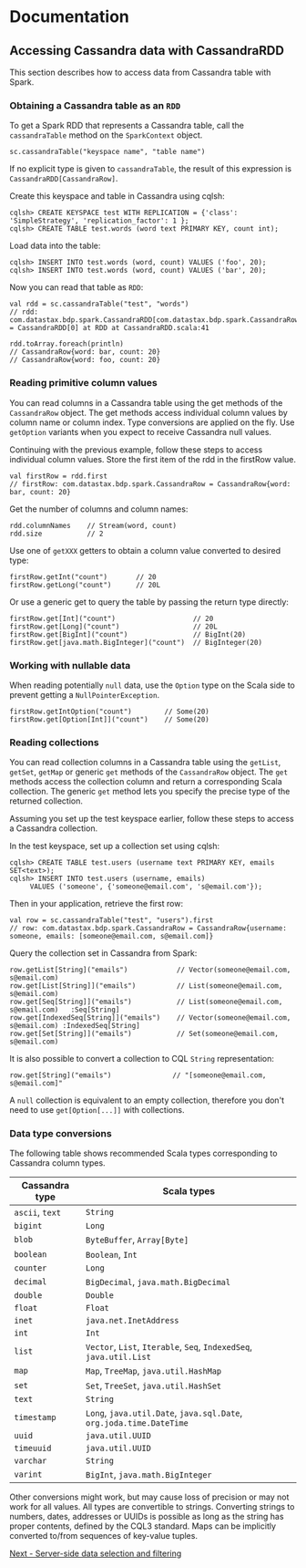 # Documentation
## Accessing Cassandra data with CassandraRDD

This section describes how to access data from Cassandra table with Spark.   

### Obtaining a Cassandra table as an `RDD`

To get a Spark RDD that represents a Cassandra table, 
call the `cassandraTable` method on the `SparkContext` object. 

    sc.cassandraTable("keyspace name", "table name")
    
If no explicit type is given to `cassandraTable`, the result of this expression is `CassandraRDD[CassandraRow]`. 

Create this keyspace and table in Cassandra using cqlsh:

    cqlsh> CREATE KEYSPACE test WITH REPLICATION = {'class': 'SimpleStrategy', 'replication_factor': 1 };
    cqlsh> CREATE TABLE test.words (word text PRIMARY KEY, count int);
    
Load data into the table:

    cqlsh> INSERT INTO test.words (word, count) VALUES ('foo', 20);
    cqlsh> INSERT INTO test.words (word, count) VALUES ('bar', 20);

Now you can read that table as `RDD`:

    val rdd = sc.cassandraTable("test", "words")
    // rdd: com.datastax.bdp.spark.CassandraRDD[com.datastax.bdp.spark.CassandraRow] = CassandraRDD[0] at RDD at CassandraRDD.scala:41

    rdd.toArray.foreach(println)
    // CassandraRow{word: bar, count: 20}
    // CassandraRow{word: foo, count: 20}   

### Reading primitive column values

You can read columns in a Cassandra table using the get methods of the `CassandraRow` object. 
The get methods access individual column values by column name or column index.
Type conversions are applied on the fly. Use `getOption` variants when you expect to receive Cassandra null values.

Continuing with the previous example, follow these steps to access individual column values.
Store the first item of the rdd in the firstRow value.
    
    val firstRow = rdd.first
    // firstRow: com.datastax.bdp.spark.CassandraRow = CassandraRow{word: bar, count: 20}
    
Get the number of columns and column names:

    rdd.columnNames    // Stream(word, count) 
    rdd.size           // 2 

Use one of `getXXX` getters to obtain a column value converted to desired type:
 
    firstRow.getInt("count")       // 20       
    firstRow.getLong("count")      // 20L  

Or use a generic get to query the table by passing the return type directly:

    firstRow.get[Int]("count")                   // 20       
    firstRow.get[Long]("count")                  // 20L
    firstRow.get[BigInt]("count")                // BigInt(20)
    firstRow.get[java.math.BigInteger]("count")  // BigInteger(20)

### Working with nullable data

When reading potentially `null` data, use the `Option` type on the Scala side to prevent getting a `NullPointerException`.

    firstRow.getIntOption("count")        // Some(20)
    firstRow.get[Option[Int]]("count")    // Some(20)    

### Reading collections

You can read collection columns in a Cassandra table using the `getList`, `getSet`, `getMap` or generic `get` 
methods of the `CassandraRow` object. The `get` methods access 
the collection column and return a corresponding Scala collection. 
The generic `get` method lets you specify the precise type of the returned collection.

Assuming you set up the test keyspace earlier, follow these steps to access a Cassandra collection.

In the test keyspace, set up a collection set using cqlsh:

    cqlsh> CREATE TABLE test.users (username text PRIMARY KEY, emails SET<text>);
    cqlsh> INSERT INTO test.users (username, emails) 
         VALUES ('someone', {'someone@email.com', 's@email.com'});

Then in your application, retrieve the first row: 
         
    val row = sc.cassandraTable("test", "users").first
    // row: com.datastax.bdp.spark.CassandraRow = CassandraRow{username: someone, emails: [someone@email.com, s@email.com]}

Query the collection set in Cassandra from Spark:

    row.getList[String]("emails")            // Vector(someone@email.com, s@email.com)
    row.get[List[String]]("emails")          // List(someone@email.com, s@email.com)    
    row.get[Seq[String]]("emails")           // List(someone@email.com, s@email.com)   :Seq[String]
    row.get[IndexedSeq[String]]("emails")    // Vector(someone@email.com, s@email.com) :IndexedSeq[String]
    row.get[Set[String]]("emails")           // Set(someone@email.com, s@email.com)

It is also possible to convert a collection to CQL `String` representation:

    row.get[String]("emails")               // "[someone@email.com, s@email.com]"

A `null` collection is equivalent to an empty collection, therefore you don't need to use `get[Option[...]]` 
with collections.

### Data type conversions

The following table shows recommended Scala types corresponding to Cassandra column types. 

| Cassandra type    | Scala types
|-------------------|--------------------------------------------
| `ascii`, `text`   | `String`                                         
| `bigint`          | `Long`                                       
| `blob`            | `ByteBuffer`, `Array[Byte]` 
| `boolean`         | `Boolean`, `Int`              
| `counter`         | `Long`                       
| `decimal`         | `BigDecimal`, `java.math.BigDecimal` 
| `double`          | `Double`    
| `float`           | `Float`    
| `inet`            | `java.net.InetAddress` 
| `int`             | `Int` 
| `list`            | `Vector`, `List`, `Iterable`, `Seq`, `IndexedSeq`, `java.util.List` 
| `map`             | `Map`, `TreeMap`, `java.util.HashMap` 
| `set`             | `Set`, `TreeSet`, `java.util.HashSet` 
| `text`            | `String` 
| `timestamp`       | `Long`, `java.util.Date`, `java.sql.Date`, `org.joda.time.DateTime` 
| `uuid`            | `java.util.UUID` 
| `timeuuid`        | `java.util.UUID` 
| `varchar`         | `String` 
| `varint`          | `BigInt`, `java.math.BigInteger` 

Other conversions might work, but may cause loss of precision or may not work for all values. 
All types are convertible to strings. Converting strings to numbers, dates, 
addresses or UUIDs is possible as long as the string has proper 
contents, defined by the CQL3 standard. Maps can be implicitly converted to/from sequences of key-value tuples.
 
[Next - Server-side data selection and filtering](3_selection.md)
